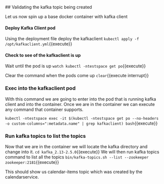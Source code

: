 ## Validating the kafka topic being created

Let us now spin up a base docker container with kafka client

#### Deploy Kafka Client pod
Using the deployment file deploy the kafkaclient
`kubectl apply -f /opt/kafkaclient.yml`{{execute}}

#### Check to see of the kafkaclient is up
Wait until the pod is up
`watch kubectl -ntestspace get po`{{execute}}

Clear the command when the pods come up
`clear`{{execute interrupt}}

### Exec into the kafkaclient pod
With this command we are going to enter into the pod that is running kafka client and into the container.
Once we are in the container we can execute any command that container supports.

`kubectl -ntestspace exec -it $(kubectl -ntestspace get po --no-headers -o custom-columns=":metadata.name" | grep kafkaclient) bash`{{execute}}

### Run kafka topics to list the topics
Now that we are in the container we will locate the kafka directory and change into it.
`cd kafka_2.13-2.5.0`{{execute}}
We will then run kafka topics command to list all the topics
`bin/kafka-topics.sh --list --zookeeper zookeeper:2181`{{execute}}

This should show us calendar-items topic which was created by the calendarservice.




